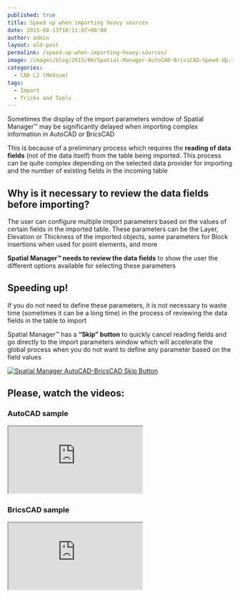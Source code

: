 ```yaml
---
published: true
title: Speed up when importing heavy sources
date: 2015-08-13T10:11:07+00:00
author: admin
layout: old-post
permalink: /speed-up-when-importing-heavy-sources/
image: /images/blog/2015/06/Spatial-Manager-AutoCAD-BricsCAD-Speed-Up-3-85.png
categories:
  - CAD L2 (Medium)
tags:
  - Import
  - Tricks and Tools
---
```

Sometimes the display of the import parameters window of Spatial Manager™ may be significantly delayed when importing complex information in AutoCAD or BricsCAD

<!--more-->

This is because of a preliminary process which requires the **reading of data fields** (not of the data itself) from the table being imported. This process can be quite complex depending on the selected data provider for importing and the number of existing fields in the incoming table

## Why is it necessary to review the data fields before importing?

The user can configure multiple import parameters based on the values of certain fields in the imported table. These parameters can be the Layer, Elevation or Thickness of the imported objects, some parameters for Block insertions when used for point elements, and more

**Spatial Manager™ needs to review the data fields** to show the user the different options available for selecting these parameters

## Speeding up!

If you do not need to define these parameters, it is not necessary to waste time (sometimes it can be a long time) in the process of reviewing the data fields in the table to import

Spatial Manager™ has a **&#8220;Skip&#8221; button** to quickly cancel reading fields and go directly to the import parameters window which will accelerate the global process when you do not want to define any parameter based on the field values

<p>
  <a href="/images/blog/2015/06/Spatial-Manager-AutoCAD-BricsCAD-Skip-Button.png" target="_blank" rel="nofollow"><img src="/images/blog/2015/06/Spatial-Manager-AutoCAD-BricsCAD-Skip-Button.png" alt="Spatial Manager AutoCAD-BricsCAD Skip Button" width="567" height="574" srcset="/images/blog/2015/06/Spatial-Manager-AutoCAD-BricsCAD-Skip-Button.png 567w, /images/blog/2015/06/Spatial-Manager-AutoCAD-BricsCAD-Skip-Button-296x300.png 296w" sizes="(max-width: 567px) 100vw, 567px" /></a>
</p>

## Please, watch the videos:

### AutoCAD sample

<div class="embed-responsive embed-responsive-16by9">
  <iframe class="embed-responsive-item" src="https://www.youtube.com/embed/tghpVo_gaOo" allowfullscreen></iframe>
</div>

### BricsCAD sample

<div class="embed-responsive embed-responsive-16by9">
  <iframe class="embed-responsive-item" src="https://www.youtube.com/embed/AiMOdzzIARI" allowfullscreen></iframe>
</div>